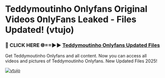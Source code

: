 # Teddymoutinho Onlyfans Original Videos 0nlyFans Leaked - Files Updated! (vtujo)

<h3>🔴 CLICK HERE 🌐==►► <a href="https://tinyurl.com/ehrbuxhb" rel="nofollow">Teddymoutinho Onlyfans Updated Files</a></h3>

Get Teddymoutinho Onlyfans and all content. Now you can access all videos and pictures of Teddymoutinho Onlyfans. New Updated Files 2025!

[![vtujo](https://i.imgur.com/lVYEuWS.gif)](https://tinyurl.com/ehrbuxhb)
